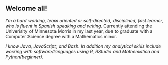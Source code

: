 ## Welcome all!

_I'm a hard working, team oriented or self-directed, disciplined, fast learner, who is fluent in Spanish speaking and writing._
Currently attending the Univerisity of Minnesota Morris in my last year, due to graduate with a Computer Science degree with a Mathematics minor. 


_I know Java, JavaScript, and Bash. In addition my analytical skills include working with software/languages using R, RStudio and Mathematica and Python(beginner)._

